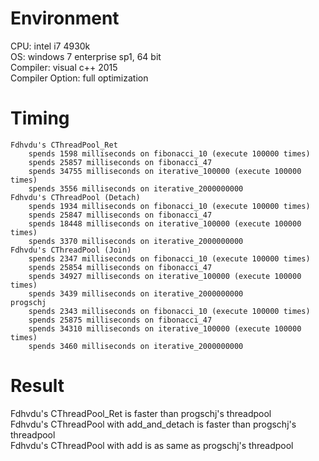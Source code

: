 # Environment
CPU: intel i7 4930k<br>
OS: windows 7 enterprise sp1, 64 bit<br>
Compiler: visual c++ 2015<br>
Compiler Option: full optimization
# Timing
	Fdhvdu's CThreadPool_Ret
		spends 1598 milliseconds on fibonacci_10 (execute 100000 times)
		spends 25857 milliseconds on fibonacci_47
		spends 34755 milliseconds on iterative_100000 (execute 100000 times)
		spends 3556 milliseconds on iterative_2000000000
	Fdhvdu's CThreadPool (Detach)
		spends 1934 milliseconds on fibonacci_10 (execute 100000 times)
		spends 25847 milliseconds on fibonacci_47
		spends 18448 milliseconds on iterative_100000 (execute 100000 times)
		spends 3370 milliseconds on iterative_2000000000
	Fdhvdu's CThreadPool (Join)
		spends 2347 milliseconds on fibonacci_10 (execute 100000 times)
		spends 25854 milliseconds on fibonacci_47
		spends 34927 milliseconds on iterative_100000 (execute 100000 times)
		spends 3439 milliseconds on iterative_2000000000
	progschj
		spends 2343 milliseconds on fibonacci_10 (execute 100000 times)
		spends 25875 milliseconds on fibonacci_47
		spends 34310 milliseconds on iterative_100000 (execute 100000 times)
		spends 3460 milliseconds on iterative_2000000000
# Result
Fdhvdu's CThreadPool_Ret is faster than progschj's threadpool<br>
Fdhvdu's CThreadPool with add_and_detach is faster than progschj's threadpool<br>
Fdhvdu's CThreadPool with add is as same as progschj's threadpool
